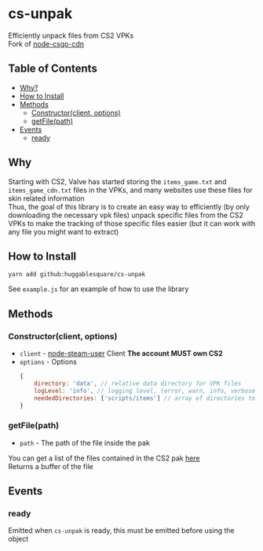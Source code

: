# cs-unpak

Efficiently unpack files from CS2 VPKs  
Fork of [node-csgo-cdn](https://github.com/Step7750/node-csgo-cdn)

## Table of Contents
  * [Why?](#why)
  * [How to Install](#how-to-install)
  * [Methods](#methods)
    * [Constructor(client, options)](#constructorclient-options)
    * [getFile(path)](#getfilepath)
  * [Events](#events)
    * [ready](#ready)

## Why

Starting with CS2, Valve has started storing the `items_game.txt` and `items_game_cdn.txt` files in the VPKs, and many websites use these files for skin related information  
Thus, the goal of this library is to create an easy way to efficiently (by only downloading the necessary vpk files) unpack specific files from the CS2 VPKs to make the tracking of those specific files easier (but it can work with any file you might want to extract)


## How to Install

`yarn add github:huggablesquare/cs-unpak`

See `example.js` for an example of how to use the library

## Methods

### Constructor(client, options)

* `client` - [node-steam-user](https://github.com/DoctorMcKay/node-steam-user) Client **The account MUST own CS2**
* `options` - Options
    ```javascript
    {
        directory: 'data', // relative data directory for VPK files
        logLevel: 'info', // logging level, (error, warn, info, verbose, debug, silly)
        neededDirectories: ['scripts/items'] // array of directories to get from the pak files
    }
    ```

### getFile(path)

* `path` - The path of the file inside the pak

You can get a list of the files contained in the CS2 pak [here](https://raw.githubusercontent.com/SteamDatabase/GameTracking-CS2/master/game/csgo/pak01_dir.txt)  
Returns a buffer of the file

## Events

### ready

Emitted when `cs-unpak` is ready, this must be emitted before using the object

